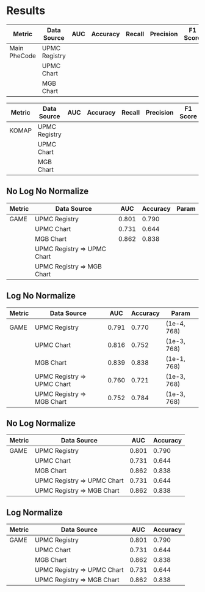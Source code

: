 # Results

| Metric          | Data Source    | AUC | Accuracy | Recall | Precision | F1 Score |
|-----------------|----------------|-----|----------|--------|-----------|----------|
| Main PheCode    | UPMC Registry  |     |          |        |           |          |
|                 | UPMC Chart     |     |          |        |           |          |
|                 | MGB Chart      |     |          |        |           |          |

| Metric          | Data Source    | AUC | Accuracy | Recall | Precision | F1 Score |
|-----------------|----------------|-----|----------|--------|-----------|----------|
| KOMAP           | UPMC Registry  |     |          |        |           |          |
|                 | UPMC Chart     |     |          |        |           |          |
|                 | MGB Chart      |     |          |        |           |          |


## No Log No Normalize 

| Metric          | Data Source    | AUC | Accuracy | Param|
|-----------------|----------------|----------|--------|--------|
| GAME            | UPMC Registry  |0.801   |  0.790  |   |
|                 | UPMC Chart     |0.731  | 0.644   |   |
|                 | MGB Chart      |0.862  | 0.838     |  |
|                 | UPMC Registry => UPMC Chart     | |    |   |
|                 | UPMC Registry => MGB Chart      |  |      |  |

## Log No Normalize 

| Metric          | Data Source    | AUC | Accuracy |Param| 
|-----------------|----------------|----------|--------|-------|
| GAME            | UPMC Registry  |0.791   |  0.770  | (1e-4, 768) |
|                 | UPMC Chart     |0.816  | 0.752   | (1e-3, 768) |
|                 | MGB Chart      |0.839  | 0.838     | (1e-1, 768) |
|                 | UPMC Registry => UPMC Chart     |0.760  | 0.721   | (1e-3, 768)| 
|                 | UPMC Registry => MGB Chart      |0.752  | 0.784     | (1e-3, 768) |

## No Log Normalize 

| Metric          | Data Source    | AUC | Accuracy | 
|-----------------|----------------|----------|--------|
| GAME            | UPMC Registry  |0.801   |  0.790  | 
|                 | UPMC Chart     |0.731  | 0.644   |  
|                 | MGB Chart      |0.862  | 0.838     |  
|                 | UPMC Registry => UPMC Chart     |0.731  | 0.644   |  
|                 | UPMC Registry => MGB Chart      |0.862  | 0.838     |  

## Log Normalize 

| Metric          | Data Source    | AUC | Accuracy | 
|-----------------|----------------|----------|--------|
| GAME            | UPMC Registry  |0.801   |  0.790  | 
|                 | UPMC Chart     |0.731  | 0.644   |  
|                 | MGB Chart      |0.862  | 0.838     |  
|                 | UPMC Registry => UPMC Chart     |0.731  | 0.644   |  
|                 | UPMC Registry => MGB Chart      |0.862  | 0.838     |  

